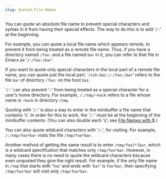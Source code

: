 ```yaml
---
slug: Quoted-File-Names
---
```


You can *quote* an absolute file name to prevent special characters and syntax in it from having their special effects. The way to do this is to add ‘`/:`’ at the beginning.

For example, you can quote a local file name which appears remote, to prevent it from being treated as a remote file name. Thus, if you have a directory named `/foo:` and a file named `bar` in it, you can refer to that file in Emacs as ‘`/:/foo:/bar`’.

If you want to quote only special characters in the local part of a remote file name, you can quote just the local part. ‘`/ssh:baz:/:/foo:/bar`’ refers to the file `bar` of directory `/foo:` on the host `baz`.

‘`/:`’ can also prevent ‘`~`’ from being treated as a special character for a user’s home directory. For example, `/:/tmp/~hack` refers to a file whose name is `~hack` in directory `/tmp`.

Quoting with ‘`/:`’ is also a way to enter in the minibuffer a file name that contains ‘`$`’. In order for this to work, the ‘`/:`’ must be at the beginning of the minibuffer contents. (You can also double each ‘`$`’; see [File Names with $](File-Names-with-_0024).)

You can also quote wildcard characters with ‘`/:`’, for visiting. For example, `/:/tmp/foo*bar` visits the file `/tmp/foo*bar`.

Another method of getting the same result is to enter `/tmp/foo[*]bar`, which is a wildcard specification that matches only `/tmp/foo*bar`. However, in many cases there is no need to quote the wildcard characters because even unquoted they give the right result. For example, if the only file name in `/tmp` that starts with ‘`foo`’ and ends with ‘`bar`’ is `foo*bar`, then specifying `/tmp/foo*bar` will visit only `/tmp/foo*bar`.
